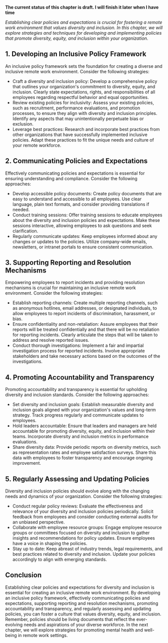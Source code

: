 **The current status of this chapter is draft. I will finish it later when I have time**

*Establishing clear policies and expectations is crucial for fostering a remote work environment that values diversity and inclusion. In this chapter, we will explore strategies and techniques for developing and implementing policies that promote diversity, equity, and inclusion within your organization.*

**1. Developing an Inclusive Policy Framework**
-----------------------------------------------

An inclusive policy framework sets the foundation for creating a diverse and inclusive remote work environment. Consider the following strategies:

* Craft a diversity and inclusion policy: Develop a comprehensive policy that outlines your organization's commitment to diversity, equity, and inclusion. Clearly state expectations, rights, and responsibilities of all employees regarding respectful behavior and equal opportunities.
* Review existing policies for inclusivity: Assess your existing policies, such as recruitment, performance evaluations, and promotion processes, to ensure they align with diversity and inclusion principles. Identify any aspects that may unintentionally perpetuate bias or exclusion.
* Leverage best practices: Research and incorporate best practices from other organizations that have successfully implemented inclusive policies. Adapt these practices to fit the unique needs and culture of your remote workforce.

**2. Communicating Policies and Expectations**
----------------------------------------------

Effectively communicating policies and expectations is essential for ensuring understanding and compliance. Consider the following approaches:

* Develop accessible policy documents: Create policy documents that are easy to understand and accessible to all employees. Use clear language, plain text formats, and consider providing translations if needed.
* Conduct training sessions: Offer training sessions to educate employees about the diversity and inclusion policies and expectations. Make these sessions interactive, allowing employees to ask questions and seek clarification.
* Regularly communicate updates: Keep employees informed about any changes or updates to the policies. Utilize company-wide emails, newsletters, or intranet portals to ensure consistent communication.

**3. Supporting Reporting and Resolution Mechanisms**
-----------------------------------------------------

Empowering employees to report incidents and providing resolution mechanisms is crucial for maintaining an inclusive remote work environment. Consider the following strategies:

* Establish reporting channels: Create multiple reporting channels, such as anonymous hotlines, email addresses, or designated individuals, to allow employees to report incidents of discrimination, harassment, or bias.
* Ensure confidentiality and non-retaliation: Assure employees that their reports will be treated confidentially and that there will be no retaliation for reporting incidents. Clearly articulate the steps that will be taken to address and resolve reported issues.
* Conduct thorough investigations: Implement a fair and impartial investigation process for reported incidents. Involve appropriate stakeholders and take necessary actions based on the outcomes of the investigations.

**4. Promoting Accountability and Transparency**
------------------------------------------------

Promoting accountability and transparency is essential for upholding diversity and inclusion standards. Consider the following approaches:

* Set diversity and inclusion goals: Establish measurable diversity and inclusion goals aligned with your organization's values and long-term strategy. Track progress regularly and communicate updates to employees.
* Hold leaders accountable: Ensure that leaders and managers are held accountable for promoting diversity, equity, and inclusion within their teams. Incorporate diversity and inclusion metrics in performance evaluations.
* Share diversity data: Provide periodic reports on diversity metrics, such as representation rates and employee satisfaction surveys. Share this data with employees to foster transparency and encourage ongoing improvement.

**5. Regularly Assessing and Updating Policies**
------------------------------------------------

Diversity and inclusion policies should evolve along with the changing needs and dynamics of your organization. Consider the following strategies:

* Conduct regular policy reviews: Evaluate the effectiveness and relevance of your diversity and inclusion policies periodically. Solicit feedback from employees and consider conducting external audits for an unbiased perspective.
* Collaborate with employee resource groups: Engage employee resource groups or committees focused on diversity and inclusion to gather insights and recommendations for policy updates. Ensure employees have a voice in shaping the policies.
* Stay up to date: Keep abreast of industry trends, legal requirements, and best practices related to diversity and inclusion. Update your policies accordingly to align with emerging standards.

Conclusion
----------

Establishing clear policies and expectations for diversity and inclusion is essential for creating an inclusive remote work environment. By developing an inclusive policy framework, effectively communicating policies and expectations, supporting reporting and resolution mechanisms, promoting accountability and transparency, and regularly assessing and updating policies, you can foster a culture that values diversity, equity, and inclusion. Remember, policies should be living documents that reflect the ever-evolving needs and aspirations of your diverse workforce. In the next chapter, we will explore strategies for promoting mental health and well-being in remote work settings.
